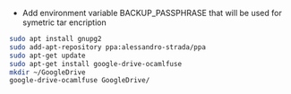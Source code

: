 * Add environment variable BACKUP_PASSPHRASE that will be used for symetric tar encription
```bash
sudo apt install gnupg2
sudo add-apt-repository ppa:alessandro-strada/ppa
sudo apt-get update
sudo apt-get install google-drive-ocamlfuse
mkdir ~/GoogleDrive
google-drive-ocamlfuse GoogleDrive/
```

